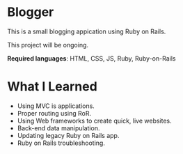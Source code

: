 # Blogger

This is a small blogging appication using Ruby on Rails.

This project will be ongoing. 

**Required languages**: HTML, CSS, JS, Ruby, Ruby-on-Rails

# What I Learned

* Using MVC is applications.
* Proper routing using RoR.
* Using Web frameworks to create quick, live websites.
* Back-end data manipulation.
* Updating legacy Ruby on Rails app. 
* Ruby on Rails troubleshooting. 